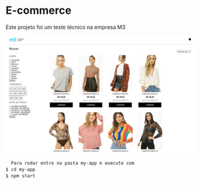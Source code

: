 # E-commerce
Este projeto foi um teste técnico na empresa M3


<img src="readmefiles/lojaderoupa.png" style="width: 700px;" alt="loja de roupa">

``  Para rodar entre na pasta my-app e execute com`` <br>
  `` $ cd my-app ``<br> 
  ``$ npm start ``
